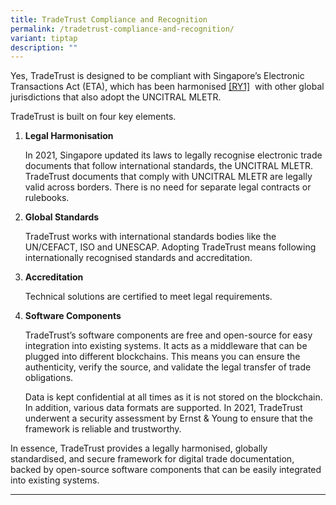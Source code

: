 ```yaml
---
title: TradeTrust Compliance and Recognition
permalink: /tradetrust-compliance-and-recognition/
variant: tiptap
description: ""
---
```

<p>Yes, TradeTrust is designed to be compliant with Singapore’s Electronic
Transactions Act (ETA), which has been <a rel="noopener noreferrer nofollow" target="_blank">harmonised</a> 
<a href="#_msocom_1" class="msocomanchor" rel="noopener noreferrer nofollow" target="_blank">[RY1]</a>&nbsp; with other global jurisdictions that also adopt the UNCITRAL
MLETR.&nbsp;</p>
<p>TradeTrust is built on four key elements.</p>
<ol data-tight="true" class="tight">
<li>
<p><strong>Legal Harmonisation</strong>
</p>
<p>In 2021, Singapore updated its laws to legally recognise electronic trade
documents that follow international standards, the UNCITRAL MLETR. TradeTrust
documents that comply with UNCITRAL MLETR are legally valid across borders.
There is no need for separate legal contracts or rulebooks.</p>
</li>
<li>
<p><strong>Global Standards</strong>
</p>
<p>TradeTrust works with international standards bodies like the UN/CEFACT,
ISO and UNESCAP. Adopting TradeTrust means following internationally recognised
standards and accreditation.&nbsp;</p>
</li>
<li>
<p><strong>Accreditation&nbsp;</strong>
</p>
<p>Technical solutions are certified to meet legal requirements.&nbsp;</p>
</li>
<li>
<p><strong>Software Components</strong>
</p>
<p>TradeTrust’s software components are free and open-source for easy integration
into existing systems. It acts as a middleware that can be plugged into
different blockchains. This means you can ensure the authenticity, verify
the source, and validate the legal transfer of trade obligations.&nbsp;</p>
<p>Data is kept confidential at all times as it is not stored on the blockchain.
In addition, various data formats are supported. In 2021, TradeTrust underwent
a security assessment by Ernst &amp; Young to ensure that the framework
is reliable and trustworthy.&nbsp;</p>
</li>
</ol>
<p>In essence, TradeTrust provides a legally harmonised, globally standardised,
and secure framework for digital trade documentation, backed by open-source
software components that can be easily integrated into existing systems.</p>
<hr>
<p></p>
